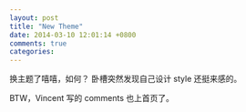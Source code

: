 ```yaml
---
layout: post
title: "New Theme"
date: 2014-03-10 12:01:14 +0800
comments: true
categories: 
---
```


换主题了嘻嘻，如何？ 卧槽突然发现自己设计 style 还挺来感的。

BTW，Vincent 写的 comments 也上首页了。
